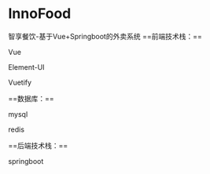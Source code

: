 # InnoFood
智享餐饮-基于Vue+Springboot的外卖系统
==前端技术栈：==
<p>Vue</p>
<p>Element-UI</p>
<p>Vuetify</p>
==数据库：==
<p>mysql</p>
<p>redis</p>
==后端技术栈：==
<p>springboot</p>
